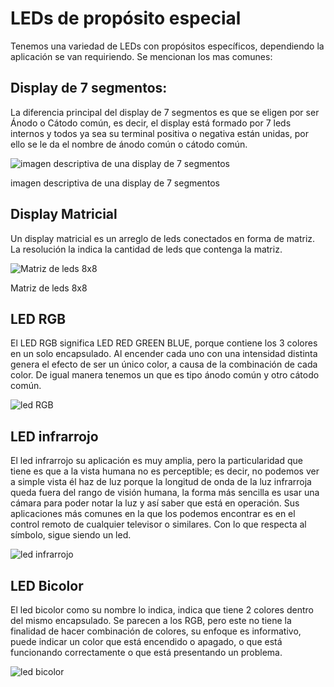# LEDs de propósito especial

Tenemos una variedad de LEDs con propósitos específicos, dependiendo la aplicación se van requiriendo. Se mencionan los mas comunes:

## Display de 7 segmentos:

La diferencia principal del display de 7 segmentos es que se eligen por ser Ánodo o Cátodo común, es decir, el display está formado por 7 leds internos y todos ya sea su terminal positiva o negativa están unidas, por ello se le da el nombre de ánodo común o cátodo común.

![imagen descriptiva de una display de 7 segmentos]()
<figcaption>imagen descriptiva de una display de 7 segmentos</figcaption>

## Display Matricial

Un display matricial es un arreglo de leds conectados en forma de matriz. La resolución la indica la cantidad de leds que contenga la matriz. 

![Matriz de leds 8x8]()
<figcaption>Matriz de leds 8x8</figcaption>

## LED RGB

El LED RGB significa LED RED GREEN BLUE, porque contiene los 3 colores en un solo encapsulado. Al encender cada uno con una intensidad distinta genera el efecto de ser un único color, a causa de la combinación de cada color. De igual manera tenemos un que es tipo ánodo común y otro cátodo común.

![led RGB]()

## LED infrarrojo

El led infrarrojo su aplicación es muy amplia, pero la particularidad que tiene es que a la vista humana no es perceptible; es decir, no podemos ver a simple vista él haz de luz porque la longitud de onda de la luz infrarroja queda fuera del rango de visión humana, la forma más sencilla es usar una cámara para poder notar la luz y así saber que está en operación. 
Sus aplicaciones más comunes en la que los podemos encontrar es en el control remoto de cualquier televisor o similares. Con lo que respecta al símbolo, sigue siendo un led.

![led infrarrojo]()

## LED Bicolor

El led bicolor como su nombre lo indica, indica que tiene 2 colores dentro del mismo encapsulado. Se parecen a los RGB, pero este no tiene la finalidad de hacer combinación de colores, su enfoque es informativo, puede indicar un color que está encendido o apagado, o que está funcionando correctamente o que está presentando un problema.

![led bicolor]()